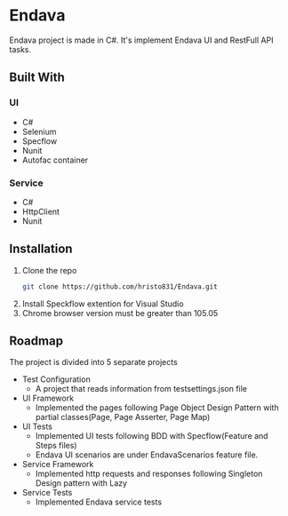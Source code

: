 # Endava
Endava project is made in C#. It's implement Endava UI and RestFull API tasks.

## Built With
### UI
* C#
* Selenium
* Specflow
* Nunit
* Autofac container
  
### Service
* C#
* HttpClient
* Nunit

## Installation
1. Clone the repo
   ```sh
   git clone https://github.com/hristo831/Endava.git
   ```
2. Install Speckflow extention for Visual Studio
3. Chrome browser version must be greater than 105.05

## Roadmap
The project is divided into 5 separate projects
* Test Configuration
  - A project that reads information from testsettings.json file
* UI Framework
  - Implemented the pages following Page Object Design Pattern with partial classes(Page, Page Asserter, Page Map) 
* UI Tests
  - Implemented UI tests following BDD with Specflow(Feature and Steps files)
  - Endava UI scenarios are under EndavaScenarios feature file.
* Service Framework
  - Implemented http requests and responses following Singleton Design pattern with Lazy
* Service Tests
  - Implemented Endava service tests
